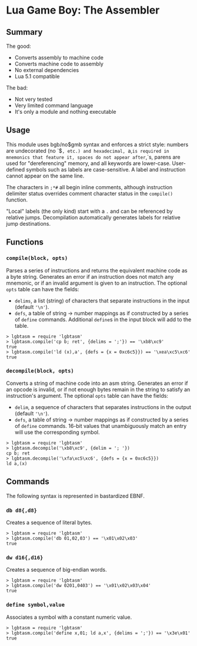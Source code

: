 # Lua Game Boy: The Assembler

## Summary

The good:

- Converts assembly to machine code
- Converts machine code to assembly
- No external dependencies
- Lua 5.1 compatible

The bad:

- Not very tested
- Very limited command language
- It's only a module and nothing executable


## Usage

This module uses bgb/no$gmb syntax and enforces a strict style: numbers are
undecorated (no `$`, etc.) and hexadecimal, `a,` is required in mnemonics
that feature it, spaces do not appear after `,`s, parens are used for
"dereferencing" memory, and all keywords are lower-case. User-defined
symbols such as labels are case-sensitive. A label and instruction cannot
appear on the same line.

The characters in `;*#` all begin inline comments, although instruction
delimiter status overrides comment character status in the `compile()`
function.

"Local" labels (the only kind) start with a `.` and can be referenced by
relative jumps. Decompilation automatically generates labels for relative
jump destinations.


## Functions

### `compile(block, opts)`

Parses a series of instructions and returns the equivalent machine code as a
byte string. Generates an error if an instruction does not match any
mnemonic, or if an invalid argument is given to an instruction. The optional
`opts` table can have the fields:

- `delims`, a list (string) of characters that separate instructions in the
  input (default `'\n'`).
- `defs`, a table of string -> number mappings as if constructed by a series
  of `define` commands. Additional `define`s in the input block will add to
  the table.

```
> lgbtasm = require 'lgbtasm'
> lgbtasm.compile('cp b; ret', {delims = ';'}) == '\xb8\xc9'
true
> lgbtasm.compile('ld (x),a', {defs = {x = 0xc6c5}}) == '\xea\xc5\xc6'
true
```

### `decompile(block, opts)`

Converts a string of machine code into an asm string. Generates an error if
an opcode is invalid, or if not enough bytes remain in the string to satisfy
an instruction's argument. The optional `opts` table can have the fields:

- `delim`, a sequence of characters that separates instructions in the
  output (default `'\n'`).
- `defs`, a table of string -> number mappings as if constructed by a series
  of `define` commands. 16-bit values that unambiguously match an entry will
  use the corresponding symbol.

```
> lgbtasm = require 'lgbtasm'
> lgbtasm.decompile('\xb8\xc9', {delim = '; '})
cp b; ret
> lgbtasm.decompile('\xfa\xc5\xc6', {defs = {x = 0xc6c5}})
ld a,(x)
```


## Commands

The following syntax is represented in bastardized EBNF.

### `db d8{,d8}`

Creates a sequence of literal bytes.

```
> lgbtasm = require 'lgbtasm'
> lgbtasm.compile('db 01,02,03') == '\x01\x02\x03'
true
```

### `dw d16{,d16}`

Creates a sequence of big-endian words.

```
> lgbtasm = require 'lgbtasm'
> lgbtasm.compile('dw 0201,0403') == '\x01\x02\x03\x04'
true
```

### `define symbol,value`

Associates a symbol with a constant numeric value.

```
> lgbtasm = require 'lgbtasm'
> lgbtasm.compile('define x,01; ld a,x', {delims = ';'}) == '\x3e\x01'
true
```
